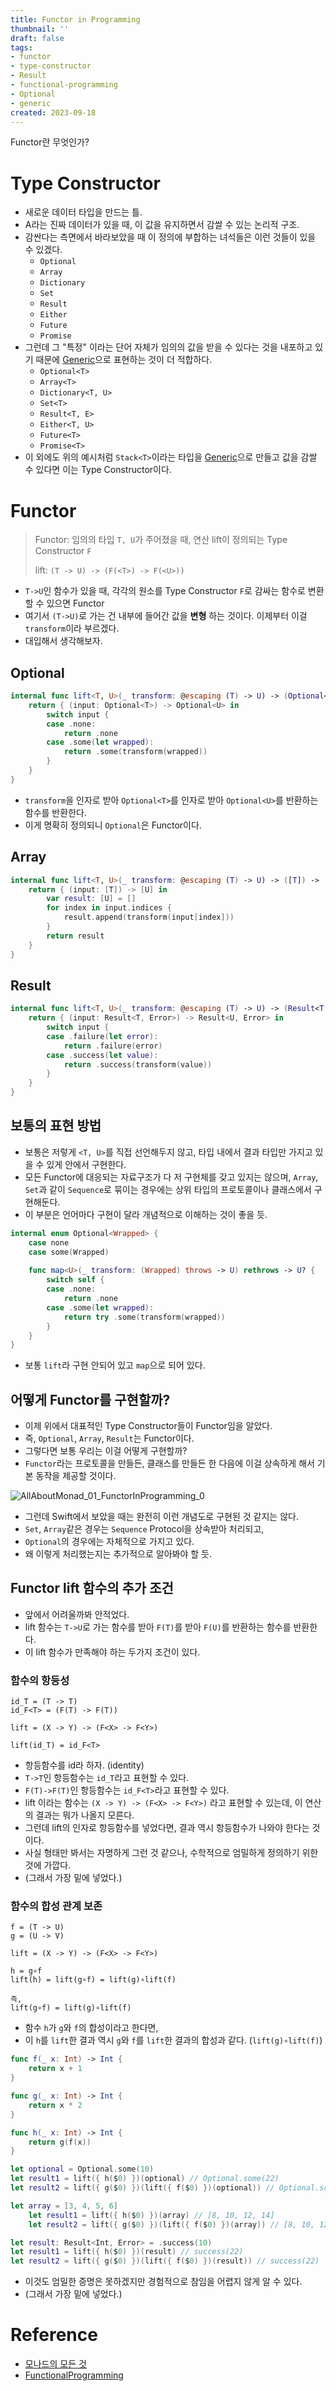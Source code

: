 ```yaml
---
title: Functor in Programming
thumbnail: ''
draft: false
tags:
- functor
- type-constructor
- Result
- functional-programming
- Optional
- generic
created: 2023-09-18
---
```


Functor란 무엇인가?

# Type Constructor

* 새로운 데이터 타입을 만드는 틀.
* A라는 진짜 데이터가 있을 때, 이 값을 유지하면서 감쌀 수 있는 논리적 구조.
* 감싼다는 측면에서 바라보았을 때 이 정의에 부합하는 녀석들은 이런 것들이 있을 수 있겠다.
  * `Optional`
  * `Array`
  * `Dictionary`
  * `Set`
  * `Result`
  * `Either`
  * `Future`
  * `Promise`
* 그런데 그 "특정" 이라는 단어 자체가 임의의 값을 받을 수 있다는 것을 내포하고 있기 때문에 [Generic](Knowledges/Development/Object%20Oriented%20Programming/Generic.md)으로 표현하는 것이 더 적합하다.
  * `Optional<T>`
  * `Array<T>`
  * `Dictionary<T, U>`
  * `Set<T>`
  * `Result<T, E>`
  * `Either<T, U>`
  * `Future<T>`
  * `Promise<T>`
* 이 외에도 위의 예시처럼 `Stack<T>`이라는 타입을 [Generic](Knowledges/Development/Object%20Oriented%20Programming/Generic.md)으로 만들고 값을 감쌀 수 있다면 이는 Type Constructor이다.

# Functor

 > 
 > Functor: 임의의 타입 `T, U`가 주어졌을 때, 연산 lift이 정의되는 Type Constructor `F` 
 > 
 > lift: `(T -> U) -> (F(<T>) -> F(<U>))`

* `T->U`인 함수가 있을 때, 각각의 원소를 Type Constructor `F`로 감싸는 함수로 변환할 수 있으면 Functor
* 여기서 `(T->U)`로 가는 건 내부에 들어간 값을 **변형** 하는 것이다. 이제부터 이걸 `transform`이라 부르겠다.
* 대입해서 생각해보자.

## Optional

````swift
internal func lift<T, U>(_ transform: @escaping (T) -> U) -> (Optional<T>) -> Optional<U> {
    return { (input: Optional<T>) -> Optional<U> in
        switch input {
        case .none:
            return .none
        case .some(let wrapped):
            return .some(transform(wrapped))
        }
    }
}
````

* `transform`을 인자로 받아 `Optional<T>`를 인자로 받아 `Optional<U>`를 반환하는 함수를 반환한다.
* 이게 명확히 정의되니 `Optional`은 Functor이다.

## Array

````swift
internal func lift<T, U>(_ transform: @escaping (T) -> U) -> ([T]) -> [U] {
    return { (input: [T]) -> [U] in
        var result: [U] = []
        for index in input.indices {
            result.append(transform(input[index]))
        }
        return result
    }
}
````

## Result

````swift
internal func lift<T, U>(_ transform: @escaping (T) -> U) -> (Result<T, Error>) -> Result<U, Error> {
    return { (input: Result<T, Error>) -> Result<U, Error> in
        switch input {
        case .failure(let error):
            return .failure(error)
        case .success(let value):
            return .success(transform(value))
        }
    }
}
````

## 보통의 표현 방법

* 보통은 저렇게 `<T, U>`를 직접 선언해두지 않고, 타입 내에서 결과 타입만 가지고 있을 수 있게 안에서 구현한다.
* 모든 Functor에 대응되는 자료구조가 다 저 구현체를 갖고 있지는 않으며, `Array`, `Set`과 같이 `Sequence`로 묶이는 경우에는 상위 타입의 프로토콜이나 클래스에서 구현해둔다.
* 이 부분은 언어마다 구현이 달라 개념적으로 이해하는 것이 좋을 듯.

````swift
internal enum Optional<Wrapped> {
    case none
    case some(Wrapped)
    
    func map<U>(_ transform: (Wrapped) throws -> U) rethrows -> U? {
        switch self {
        case .none:
            return .none
        case .some(let wrapped):
            return try .some(transform(wrapped))
        }
    }
}
````

* 보통 `lift`라 구현 안되어 있고 `map`으로 되어 있다.

## 어떻게 Functor를 구현할까?

* 이제 위에서 대표적인 Type Constructor들이 Functor임을 알았다.
* 즉, `Optional`, `Array`, `Result`는 Functor이다.
* 그렇다면 보통 우리는 이걸 어떻게 구현할까?
* `Functor`라는 프로토콜을 만들든, 클래스를 만들든 한 다음에 이걸 상속하게 해서 기본 동작을 제공할 것이다.

![AllAboutMonad_01_FunctorInProgramming_0](AllAboutMonad_01_FunctorInProgramming_0.png)

* 그런데 Swift에서 보았을 때는 완전히 이런 개념도로 구현된 것 같지는 않다.
* `Set`, `Array`같은 경우는 `Sequence` Protocol을 상속받아 처리되고,
* `Optional`의 경우에는 자체적으로 가지고 있다.
* 왜 이렇게 처리했는지는 추가적으로 알아봐야 할 듯.

## Functor lift 함수의 추가 조건

* 앞에서 어려울까봐 안적었다.
* lift 함수는 `T->U`로 가는 함수를 받아 `F(T)`를 받아 `F(U)`를 반환하는 함수를 반환한다.
* 이 lift 함수가 만족해야 하는 두가지 조건이 있다.

### 함수의 항등성

````
id_T = (T -> T)
id_F<T> = (F(T) -> F(T))

lift = (X -> Y) -> (F<X> -> F<Y>)

lift(id_T) = id_F<T>
````

* 항등함수를 id라 하자. (identity)
* `T->T`인 항등함수는 `id_T`라고 표현할 수 있다.
* `F(T)->F(T)`인 항등함수는 `id_F<T>`라고 표현할 수 있다.
* lift 이라는 함수는 `(X -> Y) -> (F<X> -> F<Y>)` 라고 표현할 수 있는데, 이 연산의 결과는 뭐가 나올지 모른다.
* 그런데 lift의 인자로 항등함수를 넣었다면, 결과 역시 항등함수가 나와야 한다는 것이다.
* 사실 형태만 봐서는 자명하게 그런 것 같으나, 수학적으로 엄밀하게 정의하기 위한 것에 가깝다.
* (그래서 가장 밑에 넣었다.)

### 함수의 합성 관계 보존

````
f = (T -> U)
g = (U -> V)

lift = (X -> Y) -> (F<X> -> F<Y>)

h = g∘f
lift(h) = lift(g∘f) = lift(g)∘lift(f)

즉, 
lift(g∘f) = lift(g)∘lift(f)
````

* 함수 `h`가 `g`와 `f`의 합성이라고 한다면,
* 이 `h`를 `lift`한 결과 역시 `g`와 `f`를 `lift`한 결과의 합성과 같다. (`lift(g)∘lift(f)`)

````swift
func f(_ x: Int) -> Int {
    return x + 1
}

func g(_ x: Int) -> Int {
    return x * 2
}

func h(_ x: Int) -> Int {
    return g(f(x))
}

let optional = Optional.some(10)
let result1 = lift({ h($0) })(optional) // Optional.some(22)
let result2 = lift({ g($0) })(lift({ f($0) })(optional)) // Optional.some(22)

let array = [3, 4, 5, 6]
    let result1 = lift({ h($0) })(array) // [8, 10, 12, 14]
    let result2 = lift({ g($0) })(lift({ f($0) })(array)) // [8, 10, 12, 14]

let result: Result<Int, Error> = .success(10)
let result1 = lift({ h($0) })(result) // success(22)
let result2 = lift({ g($0) })(lift({ f($0) })(result)) // success(22)

````

* 이것도 엄밀한 증명은 못하겠지만 경험적으로 참임을 어렵지 않게 알 수 있다.
* (그래서 가장 밑에 넣었다.)

# Reference

* [모나드의 모든 것](https://www.youtube.com/@antel588)
* [FunctionalProgramming](https://github.com/wansook0316/FunctionalProgramming)
